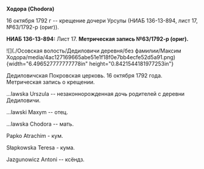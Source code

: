 **Ходора (Chodora)**

16 октября 1792 г -- крещение дочери Урсулы (НИАБ 136-13-894, лист 17,
№63/1792-р (ориг)).

**НИАБ 136-13-894:** Лист 17. **Метрическая запись №63/1792-р (ориг).**

![](./Осовская волость/Дедиловичи деревня/без фамилии/Максим Ходора/media/4ac127169665abe51e1f18f0e7bb4ecfe52d5a91.png){width="6.496527777777778in"
height="0.8421544181977253in"}

Дедиловичская Покровская церковь. 16 октября 1792 года. Метрическая
запись о крещении.

\...lawska Urszula -- незаконнорожденная дочь родителей с деревни
Дедиловичи.

\...lawski Maxym -- отец.

\...lawska Chodora -- мать.

Papko Atrachim - кум.

Słapkowska Teresa - кума.

Jazgunowicz Antoni -- ксёндз.
